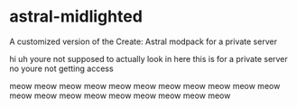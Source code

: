 # astral-midlighted
A customized version of the Create: Astral modpack for a private server

hi uh youre not supposed to actually look in here
this is for a private server
no youre not getting access

meow meow meow meow meow meow meow meow meow meow meow meow meow meow meow meow meow meow meow meow 
